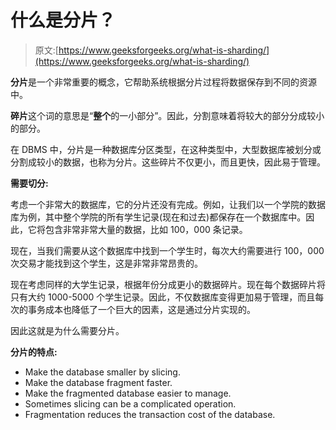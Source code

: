# 什么是分片？

> 原文:[https://www.geeksforgeeks.org/what-is-sharding/](https://www.geeksforgeeks.org/what-is-sharding/)

**分片**是一个非常重要的概念，它帮助系统根据分片过程将数据保存到不同的资源中。

**碎片**这个词的意思是“**整个**的一小部分”。因此，分割意味着将较大的部分分成较小的部分。

在 DBMS 中，分片是一种数据库分区类型，在这种类型中，大型数据库被划分或分割成较小的数据，也称为分片。这些碎片不仅更小，而且更快，因此易于管理。

**需要切分:**

考虑一个非常大的数据库，它的分片还没有完成。例如，让我们以一个学院的数据库为例，其中整个学院的所有学生记录(现在和过去)都保存在一个数据库中。因此，它将包含非常非常大量的数据，比如 100，000 条记录。

现在，当我们需要从这个数据库中找到一个学生时，每次大约需要进行 100，000 次交易才能找到这个学生，这是非常非常昂贵的。

现在考虑同样的大学生记录，根据年份分成更小的数据碎片。现在每个数据碎片将只有大约 1000-5000 个学生记录。因此，不仅数据库变得更加易于管理，而且每次的事务成本也降低了一个巨大的因素，这是通过分片实现的。

因此这就是为什么需要分片。

**分片的特点:**

*   Make the database smaller by slicing.
*   Make the database fragment faster.
*   Make the fragmented database easier to manage.
*   Sometimes slicing can be a complicated operation.
*   Fragmentation reduces the transaction cost of the database.
